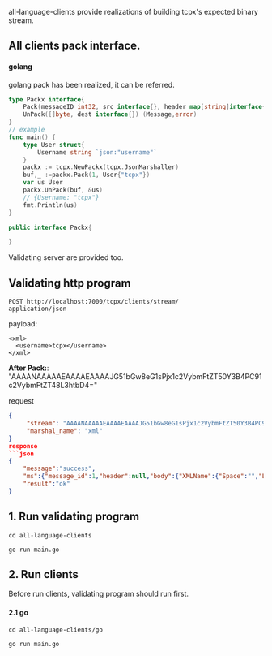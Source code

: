 all-language-clients provide realizations of building tcpx's expected binary stream.

## All clients pack interface.
#### golang
golang pack has been realized, it can be referred.
```go
type Packx interface{
    Pack(messageID int32, src interface{}, header map[string]interface{}) ([]byte,error)
    UnPack([]byte, dest interface{}) (Message,error)
}
// example
func main() {
    type User struct{
        Username string `json:"username"`
    }
    packx := tcpx.NewPackx(tcpx.JsonMarshaller)
    buf,_ :=packx.Pack(1, User{"tcpx"})
    var us User
    packx.UnPack(buf, &us)
    // {Username: "tcpx"}
    fmt.Println(us)
}
```
```java
public interface Packx{

}
```

Validating server are provided too.

## Validating http program

```url
POST http://localhost:7000/tcpx/clients/stream/
application/json
```

payload:
```
<xml>
  <username>tcpx</username>
</xml>
```

**After Pack:**:  "AAAANAAAAAEAAAAEAAAAJG51bGw8eG1sPjx1c2VybmFtZT50Y3B4PC91c2VybmFtZT48L3htbD4="

request
```json
{
     "stream": "AAAANAAAAAEAAAAEAAAAJG51bGw8eG1sPjx1c2VybmFtZT50Y3B4PC91c2VybmFtZT48L3htbD4=",
     "marshal_name": "xml"
}
response
```json
{
    "message":"success",
    "ms":{"message_id":1,"header":null,"body":{"XMLName":{"Space":"","Local":"xml"},"Username":"tcpx"}},
    "result":"ok"
}

```

## 1. Run validating program
`cd all-language-clients`

`go run main.go`

## 2. Run clients
Before run clients, validating program should run first.
#### 2.1 go
`cd all-language-clients/go`

`go run main.go`

